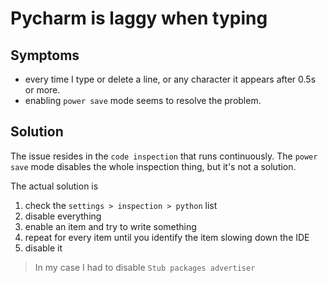# Pycharm is laggy when typing

## Symptoms
- every time I type or delete a line, or any character it appears after 0.5s or more.
- enabling `power save` mode seems to resolve the problem.

## Solution
The issue resides in the `code inspection` that runs continuously. The `power save` mode disables the whole
inspection thing, but it's not a solution.

The actual solution is 
1. check the `settings > inspection > python` list
2. disable everything
3. enable an item and try to write something
4. repeat for every item until you identify the item slowing down the IDE
5. disable it

> In my case I had to disable `Stub packages advertiser`